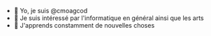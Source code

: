 - 👋 Yo, je suis @cmoagcod
- 👀 Je suis intéressé par l'informatique en général ainsi que les arts
- 🌱 J'apprends constamment de nouvelles choses

<!---
cmoagcod/cmoagcod is a ✨ special ✨ repository because its `README.md` (this file) appears on your GitHub profile.
You can click the Preview link to take a look at your changes.
--->
